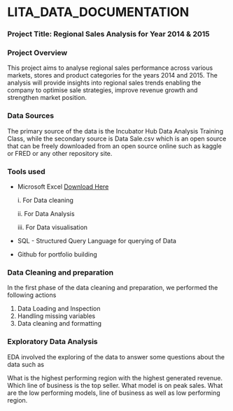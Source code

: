 # LITA_DATA_DOCUMENTATION

### Project Title: Regional Sales Analysis for Year 2014 & 2015

### Project Overview
This project aims to analyse regional sales performance across various markets, stores and product categories for the years 2014 and 2015. The analysis will provide insights into regional sales trends enabling the company to optimise sale strategies, improve revenue growth and strengthen market position.

### Data Sources
The primary source of the data is the Incubator Hub Data Analysis Training Class, while the secondary source is Data Sale.csv which is an open source that can be freely downloaded from an open source online such as kaggle or FRED or any other repository site.

### Tools used
- Microsoft Excel [Download Here](https://www.microsoft.com/en-ng/)
  
    i.  For Data cleaning
  
    ii.  For Data Analysis
  
    iii.  For Data visualisation

- SQL - Structured Query Language for querying of Data
- Github for portfolio building

### Data Cleaning and preparation

In the first phase of the data cleaning and preparation, we performed the following actions

  1. Data Loading and Inspection
  2. Handling missing variables
  3. Data cleaning and formatting

### Exploratory Data Analysis

EDA involved the exploring of the data to answer some questions about the data such as

What is the highest performing region with the highest generated revenue.
Which line of business is the top seller.
What model is on peak sales.
What are the low performing models, line of business as well as low performing region.




